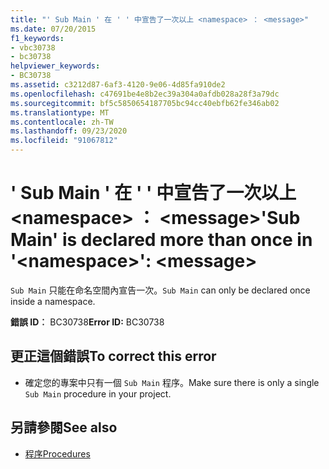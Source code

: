 ```yaml
---
title: "' Sub Main ' 在 ' ' 中宣告了一次以上 <namespace> ： <message>"
ms.date: 07/20/2015
f1_keywords:
- vbc30738
- bc30738
helpviewer_keywords:
- BC30738
ms.assetid: c3212d87-6af3-4120-9e06-4d85fa910de2
ms.openlocfilehash: c47691be4e8b2ec39a304a0afdb028a28f3a79dc
ms.sourcegitcommit: bf5c5850654187705bc94cc40ebfb62fe346ab02
ms.translationtype: MT
ms.contentlocale: zh-TW
ms.lasthandoff: 09/23/2020
ms.locfileid: "91067812"
---
```

# <a name="sub-main-is-declared-more-than-once-in-namespace-message"></a><span data-ttu-id="b7da1-102">' Sub Main ' 在 ' ' 中宣告了一次以上 \<namespace> ： \<message></span><span class="sxs-lookup"><span data-stu-id="b7da1-102">'Sub Main' is declared more than once in '\<namespace>': \<message></span></span>

<span data-ttu-id="b7da1-103">`Sub Main` 只能在命名空間內宣告一次。</span><span class="sxs-lookup"><span data-stu-id="b7da1-103">`Sub Main` can only be declared once inside a namespace.</span></span>  
  
 <span data-ttu-id="b7da1-104">**錯誤 ID︰** BC30738</span><span class="sxs-lookup"><span data-stu-id="b7da1-104">**Error ID:** BC30738</span></span>  
  
## <a name="to-correct-this-error"></a><span data-ttu-id="b7da1-105">更正這個錯誤</span><span class="sxs-lookup"><span data-stu-id="b7da1-105">To correct this error</span></span>  
  
- <span data-ttu-id="b7da1-106">確定您的專案中只有一個 `Sub Main` 程序。</span><span class="sxs-lookup"><span data-stu-id="b7da1-106">Make sure there is only a single `Sub Main` procedure in your project.</span></span>  
  
## <a name="see-also"></a><span data-ttu-id="b7da1-107">另請參閱</span><span class="sxs-lookup"><span data-stu-id="b7da1-107">See also</span></span>

- [<span data-ttu-id="b7da1-108">程序</span><span class="sxs-lookup"><span data-stu-id="b7da1-108">Procedures</span></span>](../programming-guide/language-features/procedures/index.md)
